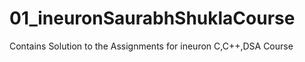 # 01_ineuronSaurabhShuklaCourse
 Contains Solution to the Assignments for  ineuron C,C++,DSA Course
